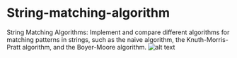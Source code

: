 # String-matching-algorithm
String Matching Algorithms: Implement and compare different algorithms for matching patterns in strings, such as the naive algorithm, the Knuth-Morris-Pratt algorithm, and the Boyer-Moore algorithm.
![alt text]([https://wall.alphacoders.com/big.php?i=1298918](https://wallpapersafari.com/w/yrsdXH))
